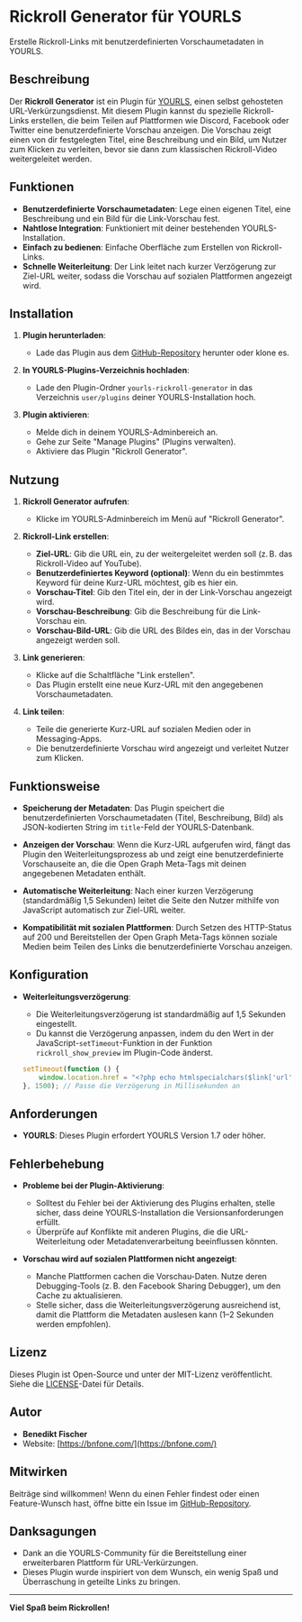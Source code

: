 # Rickroll Generator für YOURLS

Erstelle Rickroll-Links mit benutzerdefinierten Vorschaumetadaten in YOURLS.

## Beschreibung

Der **Rickroll Generator** ist ein Plugin für [YOURLS](https://yourls.org/), einen selbst gehosteten URL-Verkürzungsdienst. Mit diesem Plugin kannst du spezielle Rickroll-Links erstellen, die beim Teilen auf Plattformen wie Discord, Facebook oder Twitter eine benutzerdefinierte Vorschau anzeigen. Die Vorschau zeigt einen von dir festgelegten Titel, eine Beschreibung und ein Bild, um Nutzer zum Klicken zu verleiten, bevor sie dann zum klassischen Rickroll-Video weitergeleitet werden.

## Funktionen

- **Benutzerdefinierte Vorschaumetadaten**: Lege einen eigenen Titel, eine Beschreibung und ein Bild für die Link-Vorschau fest.
- **Nahtlose Integration**: Funktioniert mit deiner bestehenden YOURLS-Installation.
- **Einfach zu bedienen**: Einfache Oberfläche zum Erstellen von Rickroll-Links.
- **Schnelle Weiterleitung**: Der Link leitet nach kurzer Verzögerung zur Ziel-URL weiter, sodass die Vorschau auf sozialen Plattformen angezeigt wird.

## Installation

1. **Plugin herunterladen**:

   - Lade das Plugin aus dem [GitHub-Repository](https://github.com/bnfone/yourls-rickroll-generator) herunter oder klone es.

2. **In YOURLS-Plugins-Verzeichnis hochladen**:

   - Lade den Plugin-Ordner `yourls-rickroll-generator` in das Verzeichnis `user/plugins` deiner YOURLS-Installation hoch.

3. **Plugin aktivieren**:

   - Melde dich in deinem YOURLS-Adminbereich an.
   - Gehe zur Seite "Manage Plugins" (Plugins verwalten).
   - Aktiviere das Plugin "Rickroll Generator".

## Nutzung

1. **Rickroll Generator aufrufen**:

   - Klicke im YOURLS-Adminbereich im Menü auf "Rickroll Generator".

2. **Rickroll-Link erstellen**:

   - **Ziel-URL**: Gib die URL ein, zu der weitergeleitet werden soll (z. B. das Rickroll-Video auf YouTube).
   - **Benutzerdefiniertes Keyword (optional)**: Wenn du ein bestimmtes Keyword für deine Kurz-URL möchtest, gib es hier ein.
   - **Vorschau-Titel**: Gib den Titel ein, der in der Link-Vorschau angezeigt wird.
   - **Vorschau-Beschreibung**: Gib die Beschreibung für die Link-Vorschau ein.
   - **Vorschau-Bild-URL**: Gib die URL des Bildes ein, das in der Vorschau angezeigt werden soll.

3. **Link generieren**:

   - Klicke auf die Schaltfläche "Link erstellen".
   - Das Plugin erstellt eine neue Kurz-URL mit den angegebenen Vorschaumetadaten.

4. **Link teilen**:

   - Teile die generierte Kurz-URL auf sozialen Medien oder in Messaging-Apps.
   - Die benutzerdefinierte Vorschau wird angezeigt und verleitet Nutzer zum Klicken.

## Funktionsweise

- **Speicherung der Metadaten**: Das Plugin speichert die benutzerdefinierten Vorschaumetadaten (Titel, Beschreibung, Bild) als JSON-kodierten String im `title`-Feld der YOURLS-Datenbank.

- **Anzeigen der Vorschau**: Wenn die Kurz-URL aufgerufen wird, fängt das Plugin den Weiterleitungsprozess ab und zeigt eine benutzerdefinierte Vorschauseite an, die die Open Graph Meta-Tags mit deinen angegebenen Metadaten enthält.

- **Automatische Weiterleitung**: Nach einer kurzen Verzögerung (standardmäßig 1,5 Sekunden) leitet die Seite den Nutzer mithilfe von JavaScript automatisch zur Ziel-URL weiter.

- **Kompatibilität mit sozialen Plattformen**: Durch Setzen des HTTP-Status auf 200 und Bereitstellen der Open Graph Meta-Tags können soziale Medien beim Teilen des Links die benutzerdefinierte Vorschau anzeigen.

## Konfiguration

- **Weiterleitungsverzögerung**:

  - Die Weiterleitungsverzögerung ist standardmäßig auf 1,5 Sekunden eingestellt.
  - Du kannst die Verzögerung anpassen, indem du den Wert in der JavaScript-`setTimeout`-Funktion in der Funktion `rickroll_show_preview` im Plugin-Code änderst.

  ```javascript
  setTimeout(function () {
      window.location.href = "<?php echo htmlspecialchars($link['url']); ?>";
  }, 1500); // Passe die Verzögerung in Millisekunden an
  ```

## Anforderungen

- **YOURLS**: Dieses Plugin erfordert YOURLS Version 1.7 oder höher.

## Fehlerbehebung

- **Probleme bei der Plugin-Aktivierung**:

  - Solltest du Fehler bei der Aktivierung des Plugins erhalten, stelle sicher, dass deine YOURLS-Installation die Versionsanforderungen erfüllt.
  - Überprüfe auf Konflikte mit anderen Plugins, die die URL-Weiterleitung oder Metadatenverarbeitung beeinflussen könnten.

- **Vorschau wird auf sozialen Plattformen nicht angezeigt**:

  - Manche Plattformen cachen die Vorschau-Daten. Nutze deren Debugging-Tools (z. B. den Facebook Sharing Debugger), um den Cache zu aktualisieren.
  - Stelle sicher, dass die Weiterleitungsverzögerung ausreichend ist, damit die Plattform die Metadaten auslesen kann (1–2 Sekunden werden empfohlen).

## Lizenz

Dieses Plugin ist Open-Source und unter der MIT-Lizenz veröffentlicht. Siehe die [LICENSE](https://github.com/bnfone/yourls-rickroll-generator/blob/main/LICENSE)-Datei für Details.

## Autor

- **Benedikt Fischer**
- Website: [https://bnfone.com/](https://bnfone.com/)

## Mitwirken

Beiträge sind willkommen! Wenn du einen Fehler findest oder einen Feature-Wunsch hast, öffne bitte ein Issue im [GitHub-Repository](https://github.com/bnfone/yourls-rickroll-generator).

## Danksagungen

- Dank an die YOURLS-Community für die Bereitstellung einer erweiterbaren Plattform für URL-Verkürzungen.
- Dieses Plugin wurde inspiriert von dem Wunsch, ein wenig Spaß und Überraschung in geteilte Links zu bringen.

---

**Viel Spaß beim Rickrollen!**